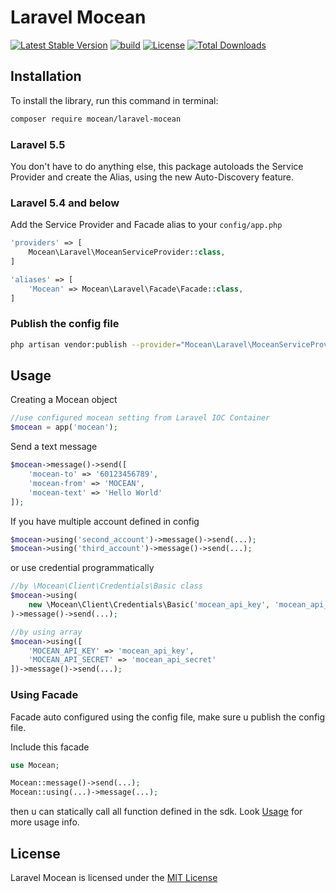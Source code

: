 Laravel Mocean
===============
[![Latest Stable Version](https://img.shields.io/packagist/v/mocean/laravel-mocean.svg)](https://packagist.org/packages/mocean/laravel-mocean)
[![build](https://github.com/MoceanAPI/laravel-mocean/actions/workflows/ci-coverage.yml/badge.svg)](https://github.com/MoceanAPI/laravel-mocean/actions/workflows/ci-coverage.yml)
[![License](https://img.shields.io/packagist/l/mocean/laravel-mocean.svg)](https://packagist.org/packages/mocean/laravel-mocean)
[![Total Downloads](https://img.shields.io/packagist/dt/mocean/laravel-mocean.svg)](https://packagist.org/packages/mocean/laravel-mocean)

## Installation

To install the library, run this command in terminal:
```bash
composer require mocean/laravel-mocean
```

### Laravel 5.5

You don't have to do anything else, this package autoloads the Service Provider and create the Alias, using the new Auto-Discovery feature.

### Laravel 5.4 and below

Add the Service Provider and Facade alias to your `config/app.php`

```php
'providers' => [
    Mocean\Laravel\MoceanServiceProvider::class,
]

'aliases' => [
    'Mocean' => Mocean\Laravel\Facade\Facade::class,
]
```

### Publish the config file

```bash
php artisan vendor:publish --provider="Mocean\Laravel\MoceanServiceProvider"
```

## Usage

Creating a Mocean object
```php
//use configured mocean setting from Laravel IOC Container
$mocean = app('mocean');
```

Send a text message
```php
$mocean->message()->send([
    'mocean-to' => '60123456789',
    'mocean-from' => 'MOCEAN',
    'mocean-text' => 'Hello World'
]);
```

If you have multiple account defined in config
```php
$mocean->using('second_account')->message()->send(...);
$mocean->using('third_account')->message()->send(...);
```

or use credential programmatically
```php
//by \Mocean\Client\Credentials\Basic class
$mocean->using(
    new \Mocean\Client\Credentials\Basic('mocean_api_key', 'mocean_api_secret')
)->message()->send(...);

//by using array
$mocean->using([
    'MOCEAN_API_KEY' => 'mocean_api_key',
    'MOCEAN_API_SECRET' => 'mocean_api_secret'
])->message()->send(...);
```

### Using Facade

Facade auto configured using the config file, make sure u publish the config file.

Include this facade
```php
use Mocean;

Mocean::message()->send(...);
Mocean::using(...)->message(...);
```

then u can statically call all function defined in the sdk.
Look [Usage](https://moceanapi.com/docs/?php#) for more usage info.

## License

Laravel Mocean is licensed under the [MIT License](LICENSE)
